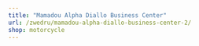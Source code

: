 ```yaml
---
title: "Mamadou Alpha Diallo Business Center"
url: /zwedru/mamadou-alpha-diallo-business-center-2/
shop: motorcycle
---
```

